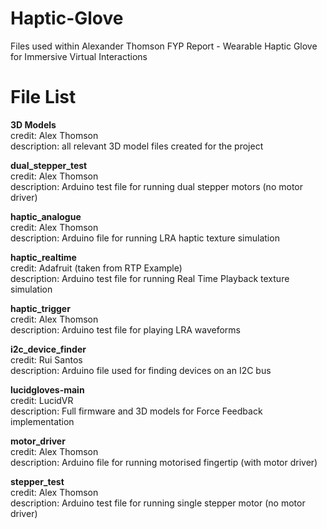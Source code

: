 # Haptic-Glove
Files used within Alexander Thomson FYP Report - Wearable Haptic Glove for Immersive Virtual Interactions


# File List

**3D Models**  
credit: Alex Thomson  
description: all relevant 3D model files created for the project

**dual_stepper_test**  
credit: Alex Thomson  
description: Arduino test file for running dual stepper motors (no motor driver)  

**haptic_analogue**  
credit:  Alex Thomson  
description: Arduino file for running LRA haptic texture simulation  

**haptic_realtime**  
credit:  Adafruit (taken from RTP Example)  
description: Arduino test file for running Real Time Playback texture simulation  

**haptic_trigger**  
credit:  Alex Thomson  
description: Arduino test file for playing LRA waveforms  

**i2c_device_finder**  
credit:  Rui Santos  
description: Arduino file used for finding devices on an I2C bus  

**lucidgloves-main**  
credit:  LucidVR  
description: Full firmware and 3D models for Force Feedback implementation  

**motor_driver**  
credit:  Alex Thomson  
description: Arduino file for running motorised fingertip (with motor driver)  

**stepper_test**  
credit: Alex Thomson  
description: Arduino test file for running single stepper motor (no motor driver) 
